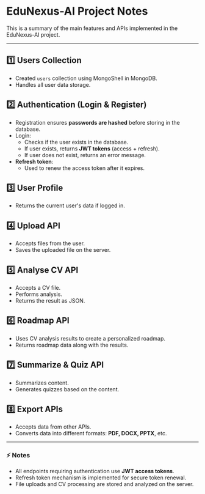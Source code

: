 # EduNexus-AI Project Notes

This is a summary of the main features and APIs implemented in the EduNexus-AI project.

---

## 1️⃣ Users Collection
- Created `users` collection using MongoShell in MongoDB.
- Handles all user data storage.

## 2️⃣ Authentication (Login & Register)
- Registration ensures **passwords are hashed** before storing in the database.
- Login:
  - Checks if the user exists in the database.
  - If user exists, returns **JWT tokens** (access + refresh).
  - If user does not exist, returns an error message.
- **Refresh token**:
  - Used to renew the access token after it expires.

## 3️⃣ User Profile
- Returns the current user's data if logged in.

## 4️⃣ Upload API
- Accepts files from the user.
- Saves the uploaded file on the server.

## 5️⃣ Analyse CV API
- Accepts a CV file.
- Performs analysis.
- Returns the result as JSON.

## 6️⃣ Roadmap API
- Uses CV analysis results to create a personalized roadmap.
- Returns roadmap data along with the results.

## 7️⃣ Summarize & Quiz API
- Summarizes content.
- Generates quizzes based on the content.

## 8️⃣ Export APIs
- Accepts data from other APIs.
- Converts data into different formats: **PDF, DOCX, PPTX**, etc.

---

### ⚡ Notes
- All endpoints requiring authentication use **JWT access tokens**.
- Refresh token mechanism is implemented for secure token renewal.
- File uploads and CV processing are stored and analyzed on the server.
